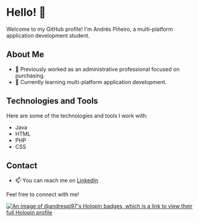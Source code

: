 # Hello! 👋

Welcome to my GitHub profile! I'm Andrés Piñeiro, a multi-platform application development student.

## About Me

- 💼 Previously worked as an administrative professional focused on purchasing.
- 🌱 Currently learning multi-platform application development.

## Technologies and Tools

Here are some of the technologies and tools I work with:

- Java
- HTML
- PHP
- CSS

## Contact

- 📫 You can reach me on [LinkedIn](https://www.linkedin.com/in/andr%C3%A9s-pi%C3%B1eiro-lage-ba970b202/)

Feel free to connect with me!
<div data-iframe-width="150" data-iframe-height="270" data-share-badge-id="c4fb1785-36b9-42a9-9e44-f14919df8277" data-share-badge-host="https://www.credly.com"></div><script type="text/javascript" async src="//cdn.credly.com/assets/utilities/embed.js"></script>

[![An image of @andrespi97's Holopin badges, which is a link to view their full Holopin profile](https://holopin.me/andrespi97)](https://holopin.io/@andrespi97)
